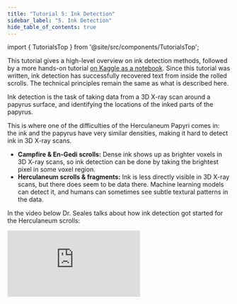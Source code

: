 ```yaml
---
title: "Tutorial 5: Ink Detection"
sidebar_label: "5. Ink Detection"
hide_table_of_contents: true
---
```


<head>
  <html data-theme="dark" />

  <meta
    name="description"
    content="A $1,000,000+ machine learning and computer vision competition"
  />

  <meta property="og:type" content="website" />
  <meta property="og:url" content="https://scrollprize.org" />
  <meta property="og:title" content="Vesuvius Challenge" />
  <meta
    property="og:description"
    content="A $1,000,000+ machine learning and computer vision competition"
  />
  <meta
    property="og:image"
    content="https://scrollprize.org/img/social/opengraph.jpg"
  />

  <meta property="twitter:card" content="summary_large_image" />
  <meta property="twitter:url" content="https://scrollprize.org" />
  <meta property="twitter:title" content="Vesuvius Challenge" />
  <meta
    property="twitter:description"
    content="A $1,000,000+ machine learning and computer vision competition"
  />
  <meta
    property="twitter:image"
    content="https://scrollprize.org/img/social/opengraph.jpg"
  />
</head>

import { TutorialsTop } from '@site/src/components/TutorialsTop';

<TutorialsTop highlightId={5} />

This tutorial gives a high-level overview on ink detection methods, followed by a more hands-on tutorial [on Kaggle as a notebook](https://www.kaggle.com/code/jpposma/vesuvius-challenge-ink-detection-tutorial).
Since this tutorial was written, ink detection has successfully recovered text from inside the rolled scrolls.
The technical principles remain the same as what is described here.

Ink detection is the task of taking data from a 3D X-ray scan around a papyrus surface, and identifying the locations of the inked parts of the papyrus.

This is where one of the difficulties of the Herculaneum Papyri comes in: the ink and the papyrus have very similar densities, making it hard to detect ink in 3D X-ray scans.

* **Campfire & En-Gedi scrolls:** Dense ink shows up as brighter voxels in 3D X-ray scans, so ink detection can be done by taking the brightest pixel in some voxel region.
* **Herculaneum scrolls & fragments:** Ink is less directly visible in 3D X-ray scans, but there does seem to be data there. Machine learning models can detect it, and humans can sometimes see subtle textural patterns in the data.

In the video below Dr. Seales talks about how ink detection got started for the Herculaneum scrolls:

<iframe className="w-[100%] aspect-video mb-4" src="https://www.youtube.com/embed/g-7-Xg75CCI?start=5930" title="YouTube video player" frameBorder="0" allow="accelerometer; autoplay; clipboard-write; encrypted-media; gyroscope; picture-in-picture; web-share" allowFullScreen/>

Not only can machine learning models detect the ink, on occasion we can see the ink directly in the 3D X-ray volumes. Here are some examples, with slices from the 3D surface volumes on the left, and infrared photos showing ink on the right (from the [data paper](https://arxiv.org/abs/2304.02084)):

<figure className="">
  <img src="/img/tutorials/ink2-alpha.png" />
</figure>

<figure className="">
  <img src="/img/tutorials/ink1-alpha.png" />

  <figcaption className="mt-0">Ink visible in 3D surface volumes (left: 3D volume slice; right: infrared photo), found by Stephen Parsons</figcaption>
</figure>

You have to look closely, but the shapes are visible!

Discoveries from the community have found widespread examples of visible ink like this inside the intact scrolls. In particular the [“crackle pattern”](https://caseyhandmer.wordpress.com/2023/08/05/reading-ancient-scrolls/) discovered by Casey Handmer has proven useful, and inspired a number of labeling approaches that successfully produce models capable of detecting ink in the scrolls.

For the purposes of the tutorial, we will use the fragment datasets, which contain ground truth ink labels made using infrared photography of the exposed writing on the surface.

At a high level, training on a fragment works like this:

<figure className="">
  <img src="/img/tutorials/ml-overview-alpha.png" />
</figure>

From a fragment (a) we obtain a 3D volume (b), from which we segment a mesh (c), around which we sample a surface volume (d). We also take an infrared photo (e) of the fragment, which we align (f) with the surface volume, and then manually turn into a binary label image (g).

We train this model by picking a pixel in the binary label image, and sampling a subvolume around the same coordinates from the surface volume. We then backpropagate the known label data to update the model weights:

<figure>
  <video autoPlay playsInline loop muted className="w-[100%] " poster="/img/tutorials/ink-training-anim3-dark.jpg">
    <source src="/img/tutorials/ink-training-anim3-dark.webm" type="video/webm"/>
    <source src="/img/tutorials/ink-training-anim3-dark.mp4" type="video/mp4"/>
  </video>
</figure>

We can then use the model to predict what a label image would have looked like, from different input data than you have trained on.

<figure>
  <video autoPlay playsInline loop muted className="w-[100%]" poster="/img/tutorials/ink-detection-anim3-dark.jpg">
    <source src="/img/tutorials/ink-detection-anim3-dark.webm" type="video/webm"/>
    <source src="/img/tutorials/ink-detection-anim3-dark.mp4" type="video/mp4"/>
  </video>
</figure>

Of course, in reality the label image on the right doesn’t come out perfectly. Stephen Parsons’ [ink-id](https://github.com/educelab/ink-id/) program is one example of an ML-based approach. It produces outputs like this (showing different training epochs in k-fold training/prediction):

<figure>
  <video autoPlay playsInline loop muted className="w-[100%] max-w-[238px]" poster="/img/landing/fragment-training2.jpg">
    <source src="/img/landing/fragment-training2.webm" type="video/webm"/>
    <source src="/img/landing/fragment-training2.mp4" type="video/mp4"/>
  </video>
  <figcaption className="mt-0">A model learning to detect ink on a fragment, showing different training epochs</figcaption>
</figure>

When running ink-id on all the public fragments, the results look like this (prediction left, infrared right):

<figure className="">
  <table className="w-[100%] max-w-[400px]">
    <tr><td className="w-50%"><img className="w-[100%]" src="/img/tutorials/f1_composite.png" /></td><td className="w-50%"><img className="w-[100%]" src="/img/tutorials/f1_ir.png" /></td></tr>
    <tr><td className="w-50%"><img className="w-[100%]" src="/img/tutorials/f2_composite.png" /></td><td className="w-50%"><img className="w-[100%]" src="/img/tutorials/f2_ir.png" /></td></tr>
    <tr><td className="w-50%"><img className="w-[100%]" src="/img/tutorials/f3_composite.png" /></td><td className="w-50%"><img className="w-[100%]" src="/img/tutorials/f3_ir.png" /></td></tr>
  </table>
  <figcaption className="mt-0">Predicted label images from ink-id (left); infrared photos (right)</figcaption>
</figure>

As you can see, some letters can be clearly seen, others not at all, and a lot of letters are somewhere in between. All fragments also have “hidden layers”: pieces of papyrus that are fused to the backs of the fragments. Running the machine model on those reveals some previously unseen letters:

<div className="flex flex-wrap items-end max-w-[500px] mb-4">
  <figure className="w-[33%]">
    <img src="/img/tutorials/f1_hidden_composite.png"/>
  </figure>
  <figure className="w-[33%]">
    <img src="/img/tutorials/f2_hidden_composite.png"/>
  </figure>
  <figure className="w-[33%]">
    <img src="/img/tutorials/f4_hidden_composite_partially_redacted.png"/>
  </figure>
  <figcaption className="mt-0">“Hidden layers” of papyrus, partially revealed by machine learning.</figcaption>
</div>

The [Ink Detection Progress Prize on Kaggle](https://www.kaggle.com/competitions/vesuvius-challenge-ink-detection/) was all about creating the best possible machine learning model for detecting ink within the fragments. Since then newer models have successfully uncovered ink in full scrolls (the [First Letters Prize](firstletters), and then the [2023 Grand Prize](grandprize)).

So how can a machine learning model detect ink? In the electron microscope images below (from the paper [From invisibility to readability: Recovering the ink of Herculaneum](https://journals.plos.org/plosone/article/file?id=10.1371/journal.pone.0215775&type=printable)), you can clearly see the difference between the inked and non-inked regions. We suspect that machine learning models are able to learn some of these features from the 3D X-ray scans.

<figure>
  <a href="/img/tutorials/sem.png" target="_blank"><img src="/img/tutorials/sem-alpha.png"  className="w-[100%]"/></a>
  <figcaption className="mt-0">Electron microscope pictures from the top (A and B) and the side (C) <a href="https://journals.plos.org/plosone/article?id=10.1371/journal.pone.0215775">(source)</a></figcaption>
</figure>

<div>The main challenges for ink detection are:</div>

* Model performance, getting more letters to be legible.
* Applying these models to the full scrolls.
* Reverse engineering the models to better understand the kind of patterns they are using to detect ink.
* Creating more ground truth data (e.g. “campfire scrolls” or synthetic data).

Now let’s create a model! This part of the tutorial is over [on Kaggle as a notebook](https://www.kaggle.com/code/jpposma/vesuvius-challenge-ink-detection-tutorial).

To run more advanced models on the [scroll segments](data_segments), check out the winning code from the [First Letters Prize](firstletters) and the [2023 Grand Prize](grandprize).
